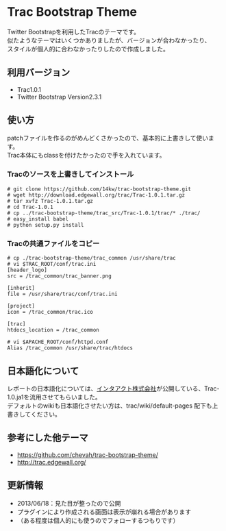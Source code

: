 Trac Bootstrap Theme
======================
Twitter Bootstrapを利用したTracのテーマです。  
似たようなテーマはいくつかありましたが、バージョンが合わなかったり、  
スタイルが個人的に合わなかったりしたので作成しました。

利用バージョン
-----

* Trac1.0.1
* Twitter Bootstrap Version2.3.1

使い方
-----
patchファイルを作るのがめんどくさかったので、基本的に上書きして使います。  
Trac本体にもclassを付けたかったので手を入れています。
 
### Tracのソースを上書きしてインストール ###
    # git clone https://github.com/14kw/trac-bootstrap-theme.git
    # wget http://download.edgewall.org/trac/Trac-1.0.1.tar.gz
    # tar xvfz Trac-1.0.1.tar.gz
    # cd Trac-1.0.1
    # cp ../trac-bootstrap-theme/trac_src/Trac-1.0.1/trac/* ./trac/
    # easy_install babel
    # python setup.py install


### Tracの共通ファイルをコピー ###
    # cp ./trac-bootstrap-theme/trac_common /usr/share/trac
    # vi $TRAC_ROOT/conf/trac.ini
    [header_logo]
    src = /trac_common/trac_banner.png
    
    [inherit]
    file = /usr/share/trac/conf/trac.ini
    
    [project]
    icon = /trac_common/trac.ico
    
    [trac]
    htdocs_location = /trac_common
    
    # vi $APACHE_ROOT/conf/httpd.conf
    Alias /trac_common /usr/share/trac/htdocs

 
日本語化について
-----
レポートの日本語化については、[インタアクト株式会社](http://www.i-act.co.jp/project/products/products.html "インタアクト株式会社")が公開している、Trac-1.0.ja1を流用させてもらいました。  
デフォルトのwikiも日本語化させたい方は、trac/wiki/default-pages 配下も上書きしてください。

参考にした他テーマ
-----
* https://github.com/chevah/trac-bootstrap-theme/
* http://trac.edgewall.org/


更新情報
-----
* 2013/06/18：見た目が整ったので公開
 * プラグインにより作成される画面は表示が崩れる場合があります
 * （ある程度は個人的にも使うのでフォローするつもりです）

